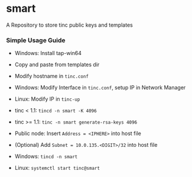 # smart

A Repository to store tinc public keys and templates

### Simple Usage Guide

* Windows: Install tap-win64

* Copy and paste from templates dir
* Modify hostname in ```tinc.conf```

* Windows: Modify Interface in ```tinc.conf```, setup IP in Network Manager
* Linux: Modify IP in ```tinc-up```

* tinc < 1.1: ```tincd -n smart -K 4096```
* tinc >= 1.1: ```tinc -n smart generate-rsa-keys 4096```
* Public node: Insert ```Address = <IPHERE>``` into host file
* (Optional) Add ```Subnet = 10.0.135.<DIGIT>/32``` into host file

* Windows: ```tincd -n smart```
* Linux: ```systemctl start tinc@smart```
